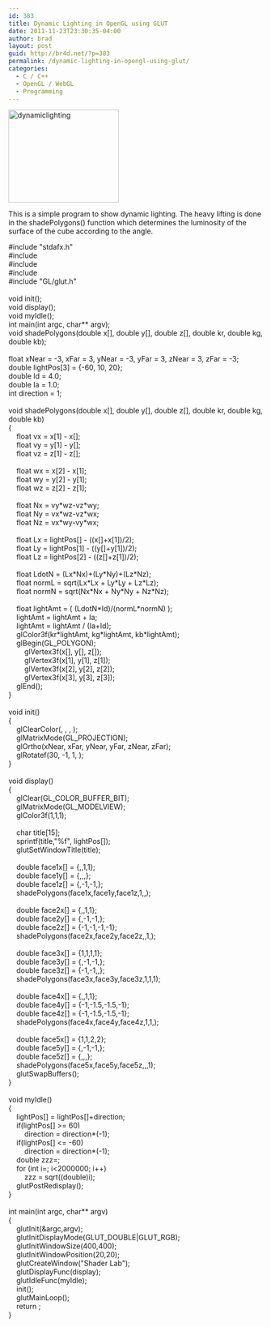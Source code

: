 ```yaml
---
id: 383
title: Dynamic Lighting in OpenGL using GLUT
date: 2011-11-23T23:30:35-04:00
author: brad
layout: post
guid: http://br4d.net/?p=383
permalink: /dynamic-lighting-in-opengl-using-glut/
categories:
  - C / C++
  - OpenGL / WebGL
  - Programming
---
```

<div class="pull-left" style="padding:`0px;">
  <a href="/images/2015/01/dynamiclighting.png"><img src="/images/2015/01/dynamiclighting.png" alt="dynamiclighting" width="218" height="183" class="alignnone size-full wp-image-384" /></a>
</div>

This is a simple program to show dynamic lighting. The heavy lifting is done in the shadePolygons() function which determines the luminosity of the surface of the cube according to the angle.  
<!--more-->

<div class="codecolorer-container cpp default">
  <div class="cpp codecolorer">
    <span class="co2">#include "stdafx.h"</span><br /> <span class="co2">#include <stdio.h></span><br /> <span class="co2">#include <stdlib.h></span><br /> <span class="co2">#include <math.h></span><br /> <span class="co2">#include "GL/glut.h"</span><br /> &nbsp;<br /> <span class="kw4">void</span> init<span class="br0">&#40;</span><span class="br0">&#41;</span><span class="sy4">;</span><br /> <span class="kw4">void</span> display<span class="br0">&#40;</span><span class="br0">&#41;</span><span class="sy4">;</span><br /> <span class="kw4">void</span> myIdle<span class="br0">&#40;</span><span class="br0">&#41;</span><span class="sy4">;</span><br /> <span class="kw4">int</span> main<span class="br0">&#40;</span><span class="kw4">int</span> argc, <span class="kw4">char</span><span class="sy2">**</span> argv<span class="br0">&#41;</span><span class="sy4">;</span><br /> <span class="kw4">void</span> shadePolygons<span class="br0">&#40;</span><span class="kw4">double</span> x<span class="br0">&#91;</span><span class="br0">&#93;</span>, <span class="kw4">double</span> y<span class="br0">&#91;</span><span class="br0">&#93;</span>, <span class="kw4">double</span> z<span class="br0">&#91;</span><span class="br0">&#93;</span>, <span class="kw4">double</span> kr, <span class="kw4">double</span> kg, <span class="kw4">double</span> kb<span class="br0">&#41;</span><span class="sy4">;</span><br /> &nbsp;<br /> <span class="kw4">float</span> xNear <span class="sy1">=</span> <span class="sy2">-</span><span class="nu0">3</span>, xFar <span class="sy1">=</span> <span class="nu0">3</span>, yNear <span class="sy1">=</span> <span class="sy2">-</span><span class="nu0">3</span>, yFar <span class="sy1">=</span> <span class="nu0">3</span>, zNear <span class="sy1">=</span> <span class="nu0">3</span>, zFar <span class="sy1">=</span> <span class="sy2">-</span><span class="nu0">3</span><span class="sy4">;</span><br /> <span class="kw4">double</span> lightPos<span class="br0">&#91;</span><span class="nu0">3</span><span class="br0">&#93;</span> <span class="sy1">=</span> <span class="br0">&#123;</span><span class="sy2">-</span><span class="nu0">60</span>, <span class="nu0">10</span>, <span class="nu0">20</span><span class="br0">&#125;</span><span class="sy4">;</span><br /> <span class="kw4">double</span> Id <span class="sy1">=</span> <span class="nu16">4.0</span><span class="sy4">;</span><br /> <span class="kw4">double</span> Ia <span class="sy1">=</span> <span class="nu16">1.0</span><span class="sy4">;</span><br /> <span class="kw4">int</span> direction <span class="sy1">=</span> <span class="nu0">1</span><span class="sy4">;</span><br /> &nbsp;<br /> <span class="kw4">void</span> shadePolygons<span class="br0">&#40;</span><span class="kw4">double</span> x<span class="br0">&#91;</span><span class="br0">&#93;</span>, <span class="kw4">double</span> y<span class="br0">&#91;</span><span class="br0">&#93;</span>, <span class="kw4">double</span> z<span class="br0">&#91;</span><span class="br0">&#93;</span>, <span class="kw4">double</span> kr, <span class="kw4">double</span> kg, <span class="kw4">double</span> kb<span class="br0">&#41;</span><br /> <span class="br0">&#123;</span><br /> &nbsp; &nbsp; <span class="kw4">float</span> vx <span class="sy1">=</span> x<span class="br0">&#91;</span><span class="nu0">1</span><span class="br0">&#93;</span> <span class="sy2">-</span> x<span class="br0">&#91;</span><span class="nu0"></span><span class="br0">&#93;</span><span class="sy4">;</span><br /> &nbsp; &nbsp; <span class="kw4">float</span> vy <span class="sy1">=</span> y<span class="br0">&#91;</span><span class="nu0">1</span><span class="br0">&#93;</span> <span class="sy2">-</span> y<span class="br0">&#91;</span><span class="nu0"></span><span class="br0">&#93;</span><span class="sy4">;</span><br /> &nbsp; &nbsp; <span class="kw4">float</span> vz <span class="sy1">=</span> z<span class="br0">&#91;</span><span class="nu0">1</span><span class="br0">&#93;</span> <span class="sy2">-</span> z<span class="br0">&#91;</span><span class="nu0"></span><span class="br0">&#93;</span><span class="sy4">;</span><br /> &nbsp;<br /> &nbsp; &nbsp; <span class="kw4">float</span> wx <span class="sy1">=</span> x<span class="br0">&#91;</span><span class="nu0">2</span><span class="br0">&#93;</span> <span class="sy2">-</span> x<span class="br0">&#91;</span><span class="nu0">1</span><span class="br0">&#93;</span><span class="sy4">;</span><br /> &nbsp; &nbsp; <span class="kw4">float</span> wy <span class="sy1">=</span> y<span class="br0">&#91;</span><span class="nu0">2</span><span class="br0">&#93;</span> <span class="sy2">-</span> y<span class="br0">&#91;</span><span class="nu0">1</span><span class="br0">&#93;</span><span class="sy4">;</span><br /> &nbsp; &nbsp; <span class="kw4">float</span> wz <span class="sy1">=</span> z<span class="br0">&#91;</span><span class="nu0">2</span><span class="br0">&#93;</span> <span class="sy2">-</span> z<span class="br0">&#91;</span><span class="nu0">1</span><span class="br0">&#93;</span><span class="sy4">;</span><br /> &nbsp;<br /> &nbsp; &nbsp; <span class="kw4">float</span> Nx <span class="sy1">=</span> vy<span class="sy2">*</span>wz<span class="sy2">-</span>vz<span class="sy2">*</span>wy<span class="sy4">;</span><br /> &nbsp; &nbsp; <span class="kw4">float</span> Ny <span class="sy1">=</span> vx<span class="sy2">*</span>wz<span class="sy2">-</span>vz<span class="sy2">*</span>wx<span class="sy4">;</span><br /> &nbsp; &nbsp; <span class="kw4">float</span> Nz <span class="sy1">=</span> vx<span class="sy2">*</span>wy<span class="sy2">-</span>vy<span class="sy2">*</span>wx<span class="sy4">;</span><br /> &nbsp;<br /> &nbsp; &nbsp; <span class="kw4">float</span> Lx <span class="sy1">=</span> lightPos<span class="br0">&#91;</span><span class="nu0"></span><span class="br0">&#93;</span> <span class="sy2">-</span> <span class="br0">&#40;</span><span class="br0">&#40;</span>x<span class="br0">&#91;</span><span class="nu0"></span><span class="br0">&#93;</span><span class="sy2">+</span>x<span class="br0">&#91;</span><span class="nu0">1</span><span class="br0">&#93;</span><span class="br0">&#41;</span><span class="sy2">/</span><span class="nu0">2</span><span class="br0">&#41;</span><span class="sy4">;</span><br /> &nbsp; &nbsp; <span class="kw4">float</span> Ly <span class="sy1">=</span> lightPos<span class="br0">&#91;</span><span class="nu0">1</span><span class="br0">&#93;</span> <span class="sy2">-</span> <span class="br0">&#40;</span><span class="br0">&#40;</span>y<span class="br0">&#91;</span><span class="nu0"></span><span class="br0">&#93;</span><span class="sy2">+</span>y<span class="br0">&#91;</span><span class="nu0">1</span><span class="br0">&#93;</span><span class="br0">&#41;</span><span class="sy2">/</span><span class="nu0">2</span><span class="br0">&#41;</span><span class="sy4">;</span><br /> &nbsp; &nbsp; <span class="kw4">float</span> Lz <span class="sy1">=</span> lightPos<span class="br0">&#91;</span><span class="nu0">2</span><span class="br0">&#93;</span> <span class="sy2">-</span> <span class="br0">&#40;</span><span class="br0">&#40;</span>z<span class="br0">&#91;</span><span class="nu0"></span><span class="br0">&#93;</span><span class="sy2">+</span>z<span class="br0">&#91;</span><span class="nu0">1</span><span class="br0">&#93;</span><span class="br0">&#41;</span><span class="sy2">/</span><span class="nu0">2</span><span class="br0">&#41;</span><span class="sy4">;</span><br /> &nbsp;<br /> &nbsp; &nbsp; <span class="kw4">float</span> LdotN <span class="sy1">=</span> <span class="br0">&#40;</span>Lx<span class="sy2">*</span>Nx<span class="br0">&#41;</span><span class="sy2">+</span><span class="br0">&#40;</span>Ly<span class="sy2">*</span>Ny<span class="br0">&#41;</span><span class="sy2">+</span><span class="br0">&#40;</span>Lz<span class="sy2">*</span>Nz<span class="br0">&#41;</span><span class="sy4">;</span><br /> &nbsp; &nbsp; <span class="kw4">float</span> normL <span class="sy1">=</span> <span class="kw3">sqrt</span><span class="br0">&#40;</span>Lx<span class="sy2">*</span>Lx <span class="sy2">+</span> Ly<span class="sy2">*</span>Ly <span class="sy2">+</span> Lz<span class="sy2">*</span>Lz<span class="br0">&#41;</span><span class="sy4">;</span><br /> &nbsp; &nbsp; <span class="kw4">float</span> normN <span class="sy1">=</span> <span class="kw3">sqrt</span><span class="br0">&#40;</span>Nx<span class="sy2">*</span>Nx <span class="sy2">+</span> Ny<span class="sy2">*</span>Ny <span class="sy2">+</span> Nz<span class="sy2">*</span>Nz<span class="br0">&#41;</span><span class="sy4">;</span><br /> &nbsp;<br /> &nbsp; &nbsp; <span class="kw4">float</span> lightAmt <span class="sy1">=</span> <span class="br0">&#40;</span> <span class="br0">&#40;</span>LdotN<span class="sy2">*</span>Id<span class="br0">&#41;</span><span class="sy2">/</span><span class="br0">&#40;</span>normL<span class="sy2">*</span>normN<span class="br0">&#41;</span> <span class="br0">&#41;</span><span class="sy4">;</span><br /> &nbsp; &nbsp; lightAmt <span class="sy1">=</span> lightAmt <span class="sy2">+</span> Ia<span class="sy4">;</span><br /> &nbsp; &nbsp; lightAmt <span class="sy1">=</span> lightAmt <span class="sy2">/</span> <span class="br0">&#40;</span>Ia<span class="sy2">+</span>Id<span class="br0">&#41;</span><span class="sy4">;</span><br /> &nbsp; &nbsp; glColor3f<span class="br0">&#40;</span>kr<span class="sy2">*</span>lightAmt, kg<span class="sy2">*</span>lightAmt, kb<span class="sy2">*</span>lightAmt<span class="br0">&#41;</span><span class="sy4">;</span><br /> &nbsp; &nbsp; glBegin<span class="br0">&#40;</span>GL_POLYGON<span class="br0">&#41;</span><span class="sy4">;</span><br /> &nbsp; &nbsp; &nbsp; &nbsp; glVertex3f<span class="br0">&#40;</span>x<span class="br0">&#91;</span><span class="nu0"></span><span class="br0">&#93;</span>, y<span class="br0">&#91;</span><span class="nu0"></span><span class="br0">&#93;</span>, z<span class="br0">&#91;</span><span class="nu0"></span><span class="br0">&#93;</span><span class="br0">&#41;</span><span class="sy4">;</span><br /> &nbsp; &nbsp; &nbsp; &nbsp; glVertex3f<span class="br0">&#40;</span>x<span class="br0">&#91;</span><span class="nu0">1</span><span class="br0">&#93;</span>, y<span class="br0">&#91;</span><span class="nu0">1</span><span class="br0">&#93;</span>, z<span class="br0">&#91;</span><span class="nu0">1</span><span class="br0">&#93;</span><span class="br0">&#41;</span><span class="sy4">;</span><br /> &nbsp; &nbsp; &nbsp; &nbsp; glVertex3f<span class="br0">&#40;</span>x<span class="br0">&#91;</span><span class="nu0">2</span><span class="br0">&#93;</span>, y<span class="br0">&#91;</span><span class="nu0">2</span><span class="br0">&#93;</span>, z<span class="br0">&#91;</span><span class="nu0">2</span><span class="br0">&#93;</span><span class="br0">&#41;</span><span class="sy4">;</span><br /> &nbsp; &nbsp; &nbsp; &nbsp; glVertex3f<span class="br0">&#40;</span>x<span class="br0">&#91;</span><span class="nu0">3</span><span class="br0">&#93;</span>, y<span class="br0">&#91;</span><span class="nu0">3</span><span class="br0">&#93;</span>, z<span class="br0">&#91;</span><span class="nu0">3</span><span class="br0">&#93;</span><span class="br0">&#41;</span><span class="sy4">;</span><br /> &nbsp; &nbsp; glEnd<span class="br0">&#40;</span><span class="br0">&#41;</span><span class="sy4">;</span><br /> <span class="br0">&#125;</span><br /> &nbsp;<br /> <span class="kw4">void</span> init<span class="br0">&#40;</span><span class="br0">&#41;</span><br /> <span class="br0">&#123;</span><br /> &nbsp; &nbsp; glClearColor<span class="br0">&#40;</span><span class="nu0"></span>, <span class="nu0"></span>, <span class="nu0"></span>, <span class="nu0"></span><span class="br0">&#41;</span><span class="sy4">;</span><br /> &nbsp; &nbsp; glMatrixMode<span class="br0">&#40;</span>GL_PROJECTION<span class="br0">&#41;</span><span class="sy4">;</span><br /> &nbsp; &nbsp; glOrtho<span class="br0">&#40;</span>xNear, xFar, yNear, yFar, zNear, zFar<span class="br0">&#41;</span><span class="sy4">;</span><br /> &nbsp; &nbsp; glRotatef<span class="br0">&#40;</span><span class="nu0">30</span>, <span class="sy2">-</span><span class="nu0">1</span>, <span class="nu0">1</span>, <span class="nu0"></span><span class="br0">&#41;</span><span class="sy4">;</span><br /> <span class="br0">&#125;</span><br /> &nbsp;<br /> <span class="kw4">void</span> display<span class="br0">&#40;</span><span class="br0">&#41;</span><br /> <span class="br0">&#123;</span><br /> &nbsp; &nbsp; glClear<span class="br0">&#40;</span>GL_COLOR_BUFFER_BIT<span class="br0">&#41;</span><span class="sy4">;</span><br /> &nbsp; &nbsp; glMatrixMode<span class="br0">&#40;</span>GL_MODELVIEW<span class="br0">&#41;</span><span class="sy4">;</span><br /> &nbsp; &nbsp; glColor3f<span class="br0">&#40;</span><span class="nu0">1</span>,<span class="nu0">1</span>,<span class="nu0">1</span><span class="br0">&#41;</span><span class="sy4">;</span><br /> &nbsp;<br /> &nbsp; &nbsp; <span class="kw4">char</span> title<span class="br0">&#91;</span><span class="nu0">15</span><span class="br0">&#93;</span><span class="sy4">;</span><br /> &nbsp; &nbsp; <span class="kw3">sprintf</span><span class="br0">&#40;</span>title,<span class="st0">"%f"</span>, lightPos<span class="br0">&#91;</span><span class="nu0"></span><span class="br0">&#93;</span><span class="br0">&#41;</span><span class="sy4">;</span><br /> &nbsp; &nbsp; glutSetWindowTitle<span class="br0">&#40;</span>title<span class="br0">&#41;</span><span class="sy4">;</span><br /> &nbsp;<br /> &nbsp; &nbsp; <span class="kw4">double</span> face1x<span class="br0">&#91;</span><span class="br0">&#93;</span> <span class="sy1">=</span> <span class="br0">&#123;</span><span class="nu0"></span>,<span class="nu0"></span>,<span class="nu0">1</span>,<span class="nu0">1</span><span class="br0">&#125;</span><span class="sy4">;</span><br /> &nbsp; &nbsp; <span class="kw4">double</span> face1y<span class="br0">&#91;</span><span class="br0">&#93;</span> <span class="sy1">=</span> <span class="br0">&#123;</span><span class="nu0"></span>,<span class="nu0"></span>,<span class="nu0"></span>,<span class="nu0"></span><span class="br0">&#125;</span><span class="sy4">;</span><br /> &nbsp; &nbsp; <span class="kw4">double</span> face1z<span class="br0">&#91;</span><span class="br0">&#93;</span> <span class="sy1">=</span> <span class="br0">&#123;</span><span class="nu0"></span>,<span class="sy2">-</span><span class="nu0">1</span>,<span class="sy2">-</span><span class="nu0">1</span>,<span class="nu0"></span><span class="br0">&#125;</span><span class="sy4">;</span><br /> &nbsp; &nbsp; shadePolygons<span class="br0">&#40;</span>face1x,face1y,face1z,<span class="nu0">1</span>,<span class="nu0"></span>,<span class="nu0"></span><span class="br0">&#41;</span><span class="sy4">;</span><br /> &nbsp;<br /> &nbsp; &nbsp; <span class="kw4">double</span> face2x<span class="br0">&#91;</span><span class="br0">&#93;</span> <span class="sy1">=</span> <span class="br0">&#123;</span><span class="nu0"></span>,<span class="nu0"></span>,<span class="nu0">1</span>,<span class="nu0">1</span><span class="br0">&#125;</span><span class="sy4">;</span><br /> &nbsp; &nbsp; <span class="kw4">double</span> face2y<span class="br0">&#91;</span><span class="br0">&#93;</span> <span class="sy1">=</span> <span class="br0">&#123;</span><span class="nu0"></span>,<span class="sy2">-</span><span class="nu0">1</span>,<span class="sy2">-</span><span class="nu0">1</span>,<span class="nu0"></span><span class="br0">&#125;</span><span class="sy4">;</span><br /> &nbsp; &nbsp; <span class="kw4">double</span> face2z<span class="br0">&#91;</span><span class="br0">&#93;</span> <span class="sy1">=</span> <span class="br0">&#123;</span><span class="sy2">-</span><span class="nu0">1</span>,<span class="sy2">-</span><span class="nu0">1</span>,<span class="sy2">-</span><span class="nu0">1</span>,<span class="sy2">-</span><span class="nu0">1</span><span class="br0">&#125;</span><span class="sy4">;</span><br /> &nbsp; &nbsp; shadePolygons<span class="br0">&#40;</span>face2x,face2y,face2z,<span class="nu0"></span>,<span class="nu0">1</span>,<span class="nu0"></span><span class="br0">&#41;</span><span class="sy4">;</span><br /> &nbsp;<br /> &nbsp; &nbsp; <span class="kw4">double</span> face3x<span class="br0">&#91;</span><span class="br0">&#93;</span> <span class="sy1">=</span> <span class="br0">&#123;</span><span class="nu0">1</span>,<span class="nu0">1</span>,<span class="nu0">1</span>,<span class="nu0">1</span><span class="br0">&#125;</span><span class="sy4">;</span><br /> &nbsp; &nbsp; <span class="kw4">double</span> face3y<span class="br0">&#91;</span><span class="br0">&#93;</span> <span class="sy1">=</span> <span class="br0">&#123;</span><span class="nu0"></span>,<span class="sy2">-</span><span class="nu0">1</span>,<span class="sy2">-</span><span class="nu0">1</span>,<span class="nu0"></span><span class="br0">&#125;</span><span class="sy4">;</span><br /> &nbsp; &nbsp; <span class="kw4">double</span> face3z<span class="br0">&#91;</span><span class="br0">&#93;</span> <span class="sy1">=</span> <span class="br0">&#123;</span><span class="sy2">-</span><span class="nu0">1</span>,<span class="sy2">-</span><span class="nu0">1</span>,<span class="nu0"></span>,<span class="nu0"></span><span class="br0">&#125;</span><span class="sy4">;</span><br /> &nbsp; &nbsp; shadePolygons<span class="br0">&#40;</span>face3x,face3y,face3z,<span class="nu0">1</span>,<span class="nu0">1</span>,<span class="nu0">1</span><span class="br0">&#41;</span><span class="sy4">;</span><br /> &nbsp;<br /> &nbsp; &nbsp; <span class="kw4">double</span> face4x<span class="br0">&#91;</span><span class="br0">&#93;</span> <span class="sy1">=</span> <span class="br0">&#123;</span><span class="nu0"></span>,<span class="nu0"></span>,<span class="nu0">1</span>,<span class="nu0">1</span><span class="br0">&#125;</span><span class="sy4">;</span><br /> &nbsp; &nbsp; <span class="kw4">double</span> face4y<span class="br0">&#91;</span><span class="br0">&#93;</span> <span class="sy1">=</span> <span class="br0">&#123;</span><span class="sy2">-</span><span class="nu0">1</span>,<span class="sy2">-</span><span class="nu16">1.5</span>,<span class="sy2">-</span><span class="nu16">1.5</span>,<span class="sy2">-</span><span class="nu0">1</span><span class="br0">&#125;</span><span class="sy4">;</span><br /> &nbsp; &nbsp; <span class="kw4">double</span> face4z<span class="br0">&#91;</span><span class="br0">&#93;</span> <span class="sy1">=</span> <span class="br0">&#123;</span><span class="sy2">-</span><span class="nu0">1</span>,<span class="sy2">-</span><span class="nu16">1.5</span>,<span class="sy2">-</span><span class="nu16">1.5</span>,<span class="sy2">-</span><span class="nu0">1</span><span class="br0">&#125;</span><span class="sy4">;</span><br /> &nbsp; &nbsp; shadePolygons<span class="br0">&#40;</span>face4x,face4y,face4z,<span class="nu0">1</span>,<span class="nu0">1</span>,<span class="nu0"></span><span class="br0">&#41;</span><span class="sy4">;</span><br /> &nbsp;<br /> &nbsp; &nbsp; <span class="kw4">double</span> face5x<span class="br0">&#91;</span><span class="br0">&#93;</span> <span class="sy1">=</span> <span class="br0">&#123;</span><span class="nu0">1</span>,<span class="nu0">1</span>,<span class="nu0">2</span>,<span class="nu0">2</span><span class="br0">&#125;</span><span class="sy4">;</span><br /> &nbsp; &nbsp; <span class="kw4">double</span> face5y<span class="br0">&#91;</span><span class="br0">&#93;</span> <span class="sy1">=</span> <span class="br0">&#123;</span><span class="nu0"></span>,<span class="sy2">-</span><span class="nu0">1</span>,<span class="sy2">-</span><span class="nu0">1</span>,<span class="nu0"></span><span class="br0">&#125;</span><span class="sy4">;</span><br /> &nbsp; &nbsp; <span class="kw4">double</span> face5z<span class="br0">&#91;</span><span class="br0">&#93;</span> <span class="sy1">=</span> <span class="br0">&#123;</span><span class="nu0"></span>,<span class="nu0"></span>,<span class="nu0"></span>,<span class="nu0"></span><span class="br0">&#125;</span><span class="sy4">;</span><br /> &nbsp; &nbsp; shadePolygons<span class="br0">&#40;</span>face5x,face5y,face5z,<span class="nu0"></span>,<span class="nu0"></span>,<span class="nu0">1</span><span class="br0">&#41;</span><span class="sy4">;</span><br /> &nbsp; &nbsp; glutSwapBuffers<span class="br0">&#40;</span><span class="br0">&#41;</span><span class="sy4">;</span><br /> <span class="br0">&#125;</span><br /> &nbsp;<br /> <span class="kw4">void</span> myIdle<span class="br0">&#40;</span><span class="br0">&#41;</span><br /> <span class="br0">&#123;</span><br /> &nbsp; &nbsp; lightPos<span class="br0">&#91;</span><span class="nu0"></span><span class="br0">&#93;</span> <span class="sy1">=</span> lightPos<span class="br0">&#91;</span><span class="nu0"></span><span class="br0">&#93;</span><span class="sy2">+</span>direction<span class="sy4">;</span><br /> &nbsp; &nbsp; <span class="kw1">if</span><span class="br0">&#40;</span>lightPos<span class="br0">&#91;</span><span class="nu0"></span><span class="br0">&#93;</span> <span class="sy1">>=</span> <span class="nu0">60</span><span class="br0">&#41;</span><br /> &nbsp; &nbsp; &nbsp; &nbsp; direction <span class="sy1">=</span> direction<span class="sy2">*</span><span class="br0">&#40;</span><span class="sy2">-</span><span class="nu0">1</span><span class="br0">&#41;</span><span class="sy4">;</span><br /> &nbsp; &nbsp; <span class="kw1">if</span><span class="br0">&#40;</span>lightPos<span class="br0">&#91;</span><span class="nu0"></span><span class="br0">&#93;</span> <span class="sy1"><=</span> <span class="sy2">-</span><span class="nu0">60</span><span class="br0">&#41;</span><br /> &nbsp; &nbsp; &nbsp; &nbsp; direction <span class="sy1">=</span> direction<span class="sy2">*</span><span class="br0">&#40;</span><span class="sy2">-</span><span class="nu0">1</span><span class="br0">&#41;</span><span class="sy4">;</span><br /> &nbsp; &nbsp; <span class="kw4">double</span> zzz<span class="sy1">=</span><span class="nu0"></span><span class="sy4">;</span><br /> &nbsp; &nbsp; <span class="kw1">for</span> <span class="br0">&#40;</span><span class="kw4">int</span> i<span class="sy1">=</span><span class="nu0"></span><span class="sy4">;</span> i<span class="sy1"><</span><span class="nu0">2000000</span><span class="sy4">;</span> i<span class="sy2">++</span><span class="br0">&#41;</span><br /> &nbsp; &nbsp; &nbsp; &nbsp; zzz <span class="sy1">=</span> <span class="kw3">sqrt</span><span class="br0">&#40;</span><span class="br0">&#40;</span><span class="kw4">double</span><span class="br0">&#41;</span>i<span class="br0">&#41;</span><span class="sy4">;</span><br /> &nbsp; &nbsp; glutPostRedisplay<span class="br0">&#40;</span><span class="br0">&#41;</span><span class="sy4">;</span><br /> <span class="br0">&#125;</span><br /> &nbsp;<br /> <span class="kw4">int</span> main<span class="br0">&#40;</span><span class="kw4">int</span> argc, <span class="kw4">char</span><span class="sy2">**</span> argv<span class="br0">&#41;</span><br /> <span class="br0">&#123;</span><br /> &nbsp; &nbsp; glutInit<span class="br0">&#40;</span><span class="sy3">&</span>argc,argv<span class="br0">&#41;</span><span class="sy4">;</span><br /> &nbsp; &nbsp; glutInitDisplayMode<span class="br0">&#40;</span>GLUT_DOUBLE<span class="sy3">|</span>GLUT_RGB<span class="br0">&#41;</span><span class="sy4">;</span><br /> &nbsp; &nbsp; glutInitWindowSize<span class="br0">&#40;</span><span class="nu0">400</span>,<span class="nu0">400</span><span class="br0">&#41;</span><span class="sy4">;</span><br /> &nbsp; &nbsp; glutInitWindowPosition<span class="br0">&#40;</span><span class="nu0">20</span>,<span class="nu0">20</span><span class="br0">&#41;</span><span class="sy4">;</span><br /> &nbsp; &nbsp; glutCreateWindow<span class="br0">&#40;</span><span class="st0">"Shader Lab"</span><span class="br0">&#41;</span><span class="sy4">;</span><br /> &nbsp; &nbsp; glutDisplayFunc<span class="br0">&#40;</span>display<span class="br0">&#41;</span><span class="sy4">;</span><br /> &nbsp; &nbsp; glutIdleFunc<span class="br0">&#40;</span>myIdle<span class="br0">&#41;</span><span class="sy4">;</span><br /> &nbsp; &nbsp; init<span class="br0">&#40;</span><span class="br0">&#41;</span><span class="sy4">;</span><br /> &nbsp; &nbsp; glutMainLoop<span class="br0">&#40;</span><span class="br0">&#41;</span><span class="sy4">;</span><br /> &nbsp; &nbsp; <span class="kw1">return</span> <span class="nu0"></span><span class="sy4">;</span><br /> <span class="br0">&#125;</span>
  </div>
</div>